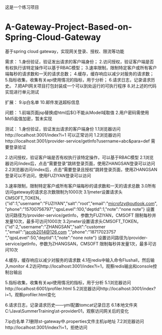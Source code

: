 这是一个练习项目
# A-Gateway-Project-Based-on-Spring-Cloud-Gateway
基于spring cloud gateway，实现网关登录、授权、限流等功能

需求：
1.身份验证，验证发出请求的客户端身份；
2.访问授权，验证客户端是否有权执行该特定操作可以基于RBAC模型；
3.速率限制，限制特定客户或所有客户端每秒的请求数和一天的请求总数；
4.缓存，缓存响应以减少对服务的请求数；
5.指标收集，收集有关api使用情况的指标，用于分析；
6.请求日志，记录请求历史。
7.把API网关项目打包封装成一个可以到处运行的可执行程序
8.对上述的代码实现进行单元测试

扩展：
9.ip白名单
10.邮件发送超标信息

问题：
1.前端页面jsp替换成html后${}不能从Model域取值
2.用户密码需使用Md5盐值加密，暂未实现


测试：
1.身份验证，验证发出请求的客户端身份
1.1浏览器访问http://localhost:3001/index?i=1	可以正常访问
1.2浏览器访问http://localhost:3001/provider-service/getInfo?username=abc&para=def	需要登录验证

2.访问授权，验证客户端是否有权执行该特定操作，可以基于RBAC模型
2.1浏览器访问/index后，点击“需要登录”跳转登录页面，使用ZHANGSAN登录可以访问
2.2浏览器访问/index后，点击“需要登录且授权”跳转登录页面，使用ZHANGSAN登录可以不访问，使用FUZIYAN登录可以访问

3.速率限制，限制特定客户或所有客户端每秒的请求数和一天的请求总数
3.0所有访问gateway的请求总次数限制为1000次
3.1jmeter设置请求头CMSOFT_TOKEN，{"id":1,"username":"FUZIYAN","salt":"root","email":"microfzy@outlook.com","phone":"15700756797","qpsLevel":100,"deptId":1,"note":"none note"}
    	设置访问路径为/provider-service/getInfo，参数为FUZIYAN，CMSOFT
	限制每秒并发量10次，最多可访问1000次
3.2jmeter设置请求头CMSOFT_TOKEN，{"id":2,"username":"ZHANGSAN","salt":"customer ","email":"jacob2014@126.com ","phone":"18717023757 ","qpsLevel":50,"deptId":1,"note":"none note"}
	设置访问路径为/provider-service/getInfo，参数为ZHANGSAN，CMSOFT
	限制每秒并发量1次，最多可访问10次

4.缓存，缓存响应以减少对服务的请求数
4.1在redis中输入命令Flushall，然后输入monitor
4.2访问http://localhost:3001/index?i=1，观察redis输出和console控制台输出

5.指标收集，收集有关api使用情况的指标，用于分析
5.1浏览器访问http://localhost:6001/profiler.html
5.2浏览器访问http://localhost:3001/index?i=1，观察profiler.html变化

6.请求日志，记录请求历史——yml配置tomcat记录日志
6.1本地文件夹C:\Java\SummerTraining\st-provider01，观察访问网关后的变化

7.ip白名单
7.1删除st-gateway中.properties文件主机ip地址
7.2浏览器访问http://localhost:3001/index?i=1，拒绝访问
